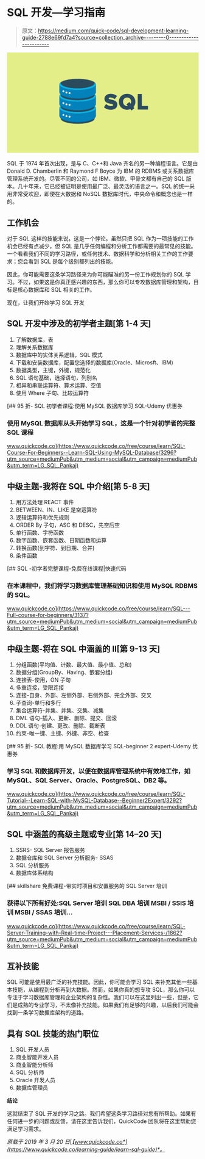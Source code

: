 # SQL 开发—学习指南

> 原文：<https://medium.com/quick-code/sql-development-learning-guide-2788e69fd7a4?source=collection_archive---------0----------------------->

![](img/cfe74c391020be95c492622005ca0f64.png)

SQL 于 1974 年首次出现，是与 C、C++和 Java 齐名的另一种编程语言。它是由 Donald D. Chamberlin 和 Raymond F Boyce 为 IBM 的 RDBMS 或关系数据库管理系统开发的。尽管不同的公司，如 IBM、微软、甲骨文都有自己的 SQL 版本。几十年来，它已经被证明是使用最广泛、最灵活的语言之一。SQL 的统一采用非常受欢迎，即使在大数据和 NoSQL 数据库时代，中央命令和概念也是一样的。

## 工作机会

对于 SQL 这样的技能来说，这是一个悖论。虽然只把 SQL 作为一项技能的工作机会已经有点减少，但 SQL 是几乎任何编程和分析工作都需要的最常见的技能。一个看看我们不同的学习路径，或任何技术、数据科学和分析相关工作的工作要求；您会看到 SQL 是每个级别都列出的技能。

因此，你可能需要这条学习路径来为你可能瞄准的另一份工作规划你的 SQL 学习。不过，如果这是你真正感兴趣的东西，那么你可以专攻数据库管理和架构，目标是核心数据库和 SQL 相关的工作。

现在，让我们开始学习 SQL 开发

## SQL 开发中涉及的初学者主题[第 1-4 天]

1.  了解数据库，表
2.  理解关系数据库
3.  数据库中的实体关系逻辑，SQL 模式
4.  下载和安装数据库，配置您选择的数据库(Oracle、Microsft、IBM)
5.  数据类型，主键，外键，规范化
6.  SQL 语句基础，选择语句，列别名
7.  相异和串联运算符、算术运算、空值
8.  使用 Where 子句、比较运算符

[](https://www.quickcode.co/free/course/learn/SQL-Course-For-Beginners--Learn-SQL-Using-MySQL-Database/3296?utm_source=mediumPub&utm_medium=social&utm_campaign=mediumPub&utm_term=LG_SQL_Pankaj) [## 95 折- SQL 初学者课程:使用 MySQL 数据库学习 SQL-Udemy 优惠券

### 使用 MySQL 数据库从头开始学习 SQL，这是一个针对初学者的完整 SQL 课程

www.quickcode.co](https://www.quickcode.co/free/course/learn/SQL-Course-For-Beginners--Learn-SQL-Using-MySQL-Database/3296?utm_source=mediumPub&utm_medium=social&utm_campaign=mediumPub&utm_term=LG_SQL_Pankaj) 

## 中级主题-我将在 SQL 中介绍[第 5-8 天]

1.  用方法处理 REACT 事件
2.  BETWEEN、IN、LIKE 是空运算符
3.  逻辑运算符和优先规则
4.  ORDER By 子句，ASC 和 DESC，先空后空
5.  单行函数、字符函数
6.  数字函数、嵌套函数、日期函数和运算
7.  转换函数(到字符、到日期、合并)
8.  条件函数

[](https://www.quickcode.co/free/course/learn/SQL---Full-course-for-beginners/3137?utm_source=mediumPub&utm_medium=social&utm_campaign=mediumPub&utm_term=LG_SQL_Pankaj) [## SQL -初学者完整课程-免费在线课程|快速代码

### 在本课程中，我们将学习数据库管理基础知识和使用 MySQL RDBMS 的 SQL。

www.quickcode.co](https://www.quickcode.co/free/course/learn/SQL---Full-course-for-beginners/3137?utm_source=mediumPub&utm_medium=social&utm_campaign=mediumPub&utm_term=LG_SQL_Pankaj) 

## 中级主题-将在 SQL 中涵盖的 II[第 9-13 天]

1.  分组函数(平均值、计数、最大值、最小值、总和)
2.  数据分组(GroupBy、Having、嵌套分组)
3.  连接表-使用，ON 子句
4.  多重连接，受限连接
5.  连接-自身、外部、左侧外部、右侧外部、完全外部、交叉
6.  子查询-单行和多行
7.  集合运算符-并集、并集、交集、减集
8.  DML 语句-插入、更新、删除、提交、回滚
9.  DDL 语句-创建、更改、删除、截断表
10.  约束-唯一键、主键、外键、非空、检查

[](https://www.quickcode.co/free/course/learn/SQL-Tutorial--Learn-SQL-with-MySQL-Database--Beginner2Expert/3292?utm_source=mediumPub&utm_medium=social&utm_campaign=mediumPub&utm_term=LG_SQL_Pankaj) [## 95 折- SQL 教程:用 MySQL 数据库学习 SQL-beginner 2 expert-Udemy 优惠券

### 学习 SQL 和数据库开发，以便在数据库管理系统中有效地工作，如 MySQL、SQL Server、Oracle、PostgreSQL、DB2 等。

www.quickcode.co](https://www.quickcode.co/free/course/learn/SQL-Tutorial--Learn-SQL-with-MySQL-Database--Beginner2Expert/3292?utm_source=mediumPub&utm_medium=social&utm_campaign=mediumPub&utm_term=LG_SQL_Pankaj) 

## SQL 中涵盖的高级主题或专业[第 14–20 天]

1.  SSRS- SQL Server 报告服务
2.  数据仓库和 SQL Server 分析服务- SSAS
3.  SQL 分析服务
4.  数据库体系结构

[](https://www.quickcode.co/free/course/learn/SQL-Server-Training-with-Real-time-Project---Placement-Services-/1862?utm_source=mediumPub&utm_medium=social&utm_campaign=mediumPub&utm_term=LG_SQL_Pankaj) [## skillshare 免费课程-带实时项目和安置服务的 SQL Server 培训

### 获得以下所有好处:SQL Server 培训 SQL DBA 培训 MSBI / SSIS 培训 MSBI / SSAS 培训…

www.quickcode.co](https://www.quickcode.co/free/course/learn/SQL-Server-Training-with-Real-time-Project---Placement-Services-/1862?utm_source=mediumPub&utm_medium=social&utm_campaign=mediumPub&utm_term=LG_SQL_Pankaj) 

## 互补技能

SQL 可能是使用最广泛的补充技能。因此，你可能会学习 SQL 来补充其他一些基本技能，从编程到分析再到大数据。然而，如果你真的想专攻 SQL，那么你可以专注于学习数据库管理和企业架构的复杂性。我们可以在这里列出一些，但是，它们是成熟的专业学习，不太像补充技能。如果我们有足够的兴趣，以后我们可能会找到一条学习数据库架构的道路。

## 具有 SQL 技能的热门职位

1.  SQL 开发人员
2.  商业智能开发人员
3.  商业智能分析师
4.  SQL 分析师
5.  Oracle 开发人员
6.  数据库管理员

**结论**

这就结束了 SQL 开发的学习之路。我们希望这条学习路径对您有所帮助。如果有任何进一步的问题或反馈，请在这里告诉我们，QuickCode 团队将在这里帮助您满足学习需求。

*原载于 2019 年 3 月 20 日*[*【www.quickcode.co*](https://www.quickcode.co/learning-guide/learn-sql-guide)*。*